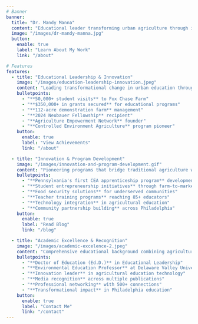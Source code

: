 ```yaml
---
# Banner
banner:
  title: "Dr. Mandy Manna"
  content: "Educational leader transforming urban agriculture through innovative experiential learning. Farm Administrator at Fox Chase Farm, managing the largest public school district-run educational farm in the United States."
  image: "/images/dr-mandy-manna.jpg"
  button:
    enable: true
    label: "Learn About My Work"
    link: "/about"

# Features
features:
  - title: "Educational Leadership & Innovation"
    image: "/images/education-leadership-innovation.jpeg"
    content: "Leading transformational change in urban education through agricultural innovation, serving over 200,000 students across Philadelphia's 8th largest school district in the United States."
    bulletpoints:
      - "**50,000+ student visits** to Fox Chase Farm"
      - "**$350,000+ in grants secured** for educational programs"
      - "**112-acre demonstration farm** management"
      - "**2024 Neubauer Fellowship** recipient"
      - "**Agriculture Empowerment Network** founder"
      - "**Controlled Environment Agriculture** program pioneer"
    button:
      enable: true
      label: "View Achievements"
      link: "/about"

  - title: "Innovation & Program Development"
    image: "/images/innovation-and-program-development.gif"
    content: "Pioneering programs that bridge traditional agriculture with modern technology, creating career pathways for urban youth while addressing food insecurity in Philadelphia communities."
    bulletpoints:
      - "**Pennsylvania's first CEA apprenticeship program** development"
      - "**Student entrepreneurship initiatives** through farm-to-market programs"
      - "**Food security solutions** for underserved communities"
      - "**Teacher training programs** reaching 85+ educators"
      - "**Technology integration** in agricultural education"
      - "**Community partnership building** across Philadelphia"
    button:
      enable: true
      label: "Read Blog"
      link: "/blog"

  - title: "Academic Excellence & Recognition"
    image: "/images/academic-excelence-2.jpeg"
    content: "Comprehensive educational background combining agricultural expertise with educational leadership, positioning uniquely to transform urban agricultural education."
    bulletpoints:
      - "**Doctor of Education (Ed.D.)** in Educational Leadership"
      - "**Environmental Education Professor** at Delaware Valley University"
      - "**Innovation leader** in agricultural education technology"
      - "**Media recognition** across multiple publications"
      - "**Professional networking** with 500+ connections"
      - "**Transformational impact** in Philadelphia education"
    button:
      enable: true
      label: "Contact Me"
      link: "/contact"
---
```

